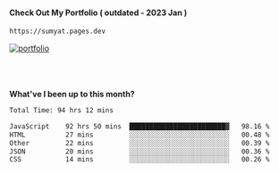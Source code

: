 #### Check Out My Portfolio ( outdated - 2023 Jan ) 
````bash
https://sumyat.pages.dev
````

<a href='https://sumyat.pages.dev/'>
    <img src='https://github.com/sumyat-aung/sumyat-aung/assets/108873224/c9b4f2be-c585-4dd3-84e1-692c3854a6d8' alt='portfolio' align='center' />
</a>


<br />
<br />


<br />
<br />

**What've I been up to this month?**

<!--START_SECTION:waka-->

```txt
Total Time: 94 hrs 12 mins

JavaScript    92 hrs 50 mins  ████████████████████████▓   98.16 %
HTML          27 mins         ░░░░░░░░░░░░░░░░░░░░░░░░░   00.48 %
Other         22 mins         ░░░░░░░░░░░░░░░░░░░░░░░░░   00.39 %
JSON          20 mins         ░░░░░░░░░░░░░░░░░░░░░░░░░   00.36 %
CSS           14 mins         ░░░░░░░░░░░░░░░░░░░░░░░░░   00.26 %
```

<!--END_SECTION:waka-->




